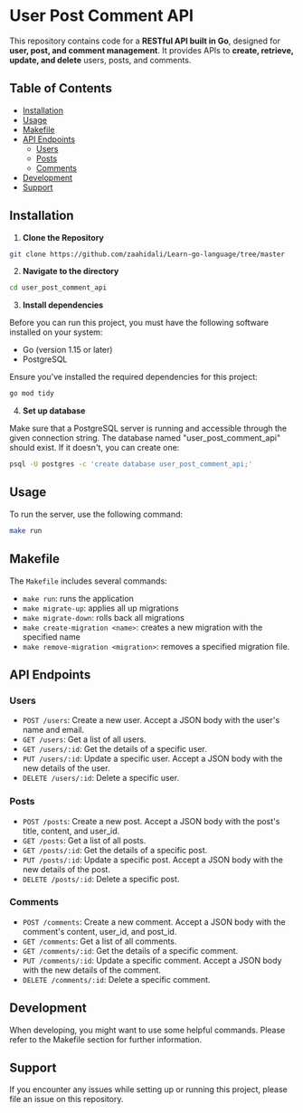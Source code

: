 # User Post Comment API

This repository contains code for a **RESTful API built in Go**, designed for **user, post, and comment management**. It provides APIs to **create, retrieve, update, and delete** users, posts, and comments.

## Table of Contents

- [Installation](#installation)
- [Usage](#usage)
- [Makefile](#makefile)
- [API Endpoints](#api-endpoints)
  - [Users](#users)
  - [Posts](#posts)
  - [Comments](#comments)
- [Development](#development)
- [Support](#support)

## Installation

1. **Clone the Repository**

```bash
git clone https://github.com/zaahidali/Learn-go-language/tree/master
```

2. **Navigate to the directory**

```bash
cd user_post_comment_api
```

3. **Install dependencies**

Before you can run this project, you must have the following software installed on your system:

- Go (version 1.15 or later)
- PostgreSQL

Ensure you've installed the required dependencies for this project:

```bash
go mod tidy
```

4. **Set up database**

Make sure that a PostgreSQL server is running and accessible through the given connection string. The database named "user_post_comment_api" should exist. If it doesn't, you can create one:

```bash
psql -U postgres -c 'create database user_post_comment_api;'
```

## Usage

To run the server, use the following command:

```bash
make run
```

## Makefile

The `Makefile` includes several commands:

- `make run`: runs the application
- `make migrate-up`: applies all up migrations
- `make migrate-down`: rolls back all migrations
- `make create-migration <name>`: creates a new migration with the specified name
- `make remove-migration <migration>`: removes a specified migration file.


## API Endpoints

### Users

- `POST /users`: Create a new user. Accept a JSON body with the user's name and email.
- `GET /users`: Get a list of all users.
- `GET /users/:id`: Get the details of a specific user.
- `PUT /users/:id`: Update a specific user. Accept a JSON body with the new details of the user.
- `DELETE /users/:id`: Delete a specific user.

### Posts

- `POST /posts`: Create a new post. Accept a JSON body with the post's title, content, and user_id.
- `GET /posts`: Get a list of all posts.
- `GET /posts/:id`: Get the details of a specific post.
- `PUT /posts/:id`: Update a specific post. Accept a JSON body with the new details of the post.
- `DELETE /posts/:id`: Delete a specific post.

### Comments

- `POST /comments`: Create a new comment. Accept a JSON body with the comment's content, user_id, and post_id.
- `GET /comments`: Get a list of all comments.
- `GET /comments/:id`: Get the details of a specific comment.
- `PUT /comments/:id`: Update a specific comment. Accept a JSON body with the new details of the comment.
- `DELETE /comments/:id`: Delete a specific comment.

## Development

When developing, you might want to use some helpful commands. Please refer to the Makefile section for further information.

## Support

If you encounter any issues while setting up or running this project, please file an issue on this repository.

